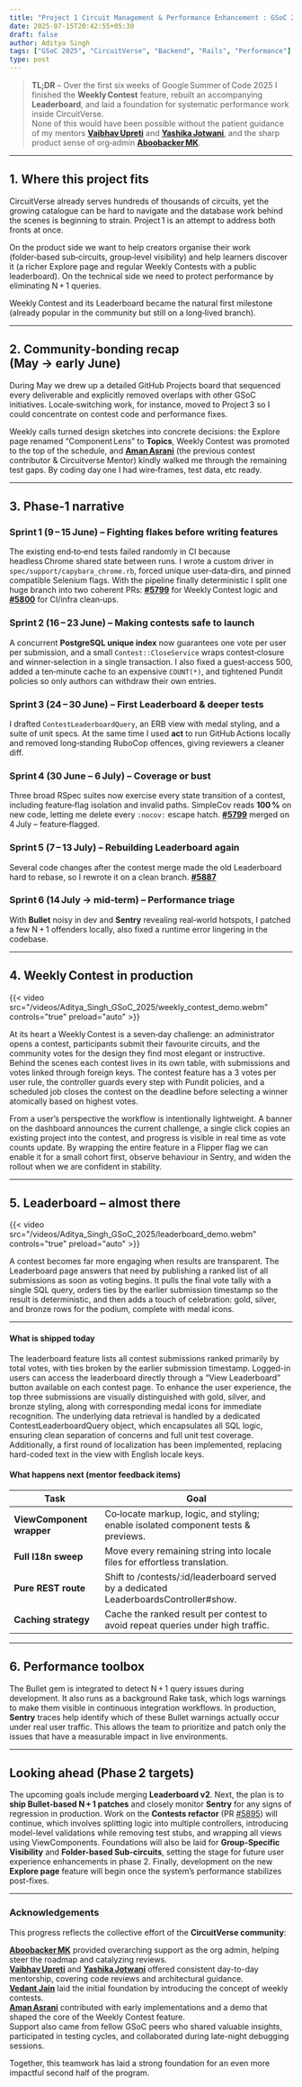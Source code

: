 ```yaml
---
title: "Project 1 Circuit Management & Performance Enhancement : GSoC 2025 Phase‑1 Report"
date: 2025-07-15T20:42:55+05:30
draft: false
author: Aditya Singh
tags: ["GSoC 2025", "CircuitVerse", "Backend", "Rails", "Performance"]
type: post
---
```


> **TL;DR** – Over the first six weeks of Google Summer of Code 2025 I finished the **Weekly Contest** feature, rebuilt an accompanying **Leaderboard**, and laid a foundation for systematic performance work inside CircuitVerse.  
> None of this would have been possible without the patient guidance of my mentors **[Vaibhav Upreti](https://github.com/VaibhavUpreti)** and **[Yashika Jotwani](https://github.com/yashikajotwani12)**, and the sharp product sense of org‑admin **[Aboobacker MK](https://github.com/tachyons)**.

---

## 1. Where this project fits

CircuitVerse already serves hundreds of thousands of circuits, yet the growing catalogue can be hard to navigate and the database work behind the scenes is beginning to strain. Project 1 is an attempt to address both fronts at once.  

On the product side we want to help creators organise their work (folder‑based sub‑circuits, group‑level visibility) and help learners discover it (a richer Explore page and regular Weekly Contests with a public leaderboard). On the technical side we need to protect performance by eliminating N + 1 queries.

Weekly Contest and its Leaderboard became the natural first milestone (already popular in the community but still on a long‑lived branch).

---

## 2. Community‑bonding recap (May → early June)

During May we drew up a detailed GitHub Projects board that sequenced every deliverable and explicitly removed overlaps with other GSoC initiatives. Locale‑switching work, for instance, moved to Project 3 so I could concentrate on contest code and performance fixes.

Weekly calls turned design sketches into concrete decisions: the Explore page renamed “Component Lens” to **Topics**, Weekly Contest was promoted to the top of the schedule, and **[Aman Asrani](https://github.com/Asrani-Aman)** (the previous contest contributor & Circuitverse Mentor) kindly walked me through the remaining test gaps. By coding day one I had wire‑frames, test data, etc ready.

---

## 3. Phase‑1 narrative

### Sprint 1 (9 – 15 June) – Fighting flakes before writing features  
The existing end‑to‑end tests failed randomly in CI because headless Chrome shared state between runs. I wrote a custom driver in `spec/support/capybara_chrome.rb`, forced unique user‑data‑dirs, and pinned compatible Selenium flags. With the pipeline finally deterministic I split one huge branch into two coherent PRs: **[#5799](https://github.com/CircuitVerse/CircuitVerse/pull/5799)** for Weekly Contest logic and **[#5800](https://github.com/CircuitVerse/CircuitVerse/pull/5800)** for CI/infra clean‑ups.

### Sprint 2 (16 – 23 June) – Making contests safe to launch  
A concurrent **PostgreSQL unique index** now guarantees one vote per user per submission, and a small `Contest::CloseService` wraps contest‑closure and winner‑selection in a single transaction. I also fixed a guest‑access 500, added a ten‑minute cache to an expensive `COUNT(*)`, and tightened Pundit policies so only authors can withdraw their own entries.

### Sprint 3 (24 – 30 June) – First Leaderboard & deeper tests  
I drafted `ContestLeaderboardQuery`, an ERB view with medal styling, and a suite of unit specs. At the same time I used **act** to run GitHub Actions locally and removed long‑standing RuboCop offences, giving reviewers a cleaner diff.

### Sprint 4 (30 June – 6 July) – Coverage or bust  
Three broad RSpec suites now exercise every state transition of a contest, including feature‑flag isolation and invalid paths. SimpleCov reads **100 %** on new code, letting me delete every `:nocov:` escape hatch. **[#5799](https://github.com/CircuitVerse/CircuitVerse/pull/5799)** merged on 4 July – feature‑flagged.

### Sprint 5 (7 – 13 July) – Rebuilding Leaderboard again
Several code changes after the contest merge made the old Leaderboard hard to rebase, so I rewrote it on a clean branch. **[#5887](https://github.com/CircuitVerse/CircuitVerse/pull/5887)**

### Sprint 6 (14 July → mid‑term) – Performance triage  
With **Bullet** noisy in dev and **Sentry** revealing real‑world hotspots, I patched a few N + 1 offenders locally, also fixed a runtime error lingering in the codebase.

---

## 4. Weekly Contest in production

{{< video src="/videos/Aditya_Singh_GSoC_2025/weekly_contest_demo.webm" controls="true" preload="auto" >}}

At its heart a Weekly Contest is a seven‑day challenge: an administrator opens a contest, participants submit their favourite circuits, and the community votes for the design they find most elegant or instructive.  
Behind the scenes each contest lives in its own table, with submissions and votes linked through foreign keys. The contest feature has a 3 votes per user rule, the controller guards every step with Pundit policies, and a scheduled job closes the contest on the deadline before selecting a winner atomically based on highest votes. 

From a user’s perspective the workflow is intentionally lightweight. A banner on the dashboard announces the current challenge, a single click copies an existing project into the contest, and progress is visible in real time as vote counts update. By wrapping the entire feature in a Flipper flag we can enable it for a small cohort first, observe behaviour in Sentry, and widen the rollout when we are confident in stability.

---

## 5. Leaderboard – almost there

{{< video src="/videos/Aditya_Singh_GSoC_2025/leaderboard_demo.webm" controls="true" preload="auto" >}}

A contest becomes far more engaging when results are transparent. The Leaderboard page answers that need by publishing a ranked list of all submissions as soon as voting begins. It pulls the final vote tally with a single SQL query, orders ties by the earlier submission timestamp so the result is deterministic, and then adds a touch of celebration: gold, silver, and bronze rows for the podium, complete with medal icons.

---

#### What is shipped today

The leaderboard feature lists all contest submissions ranked primarily by total votes, with ties broken by the earlier submission timestamp. Logged-in users can access the leaderboard directly through a “View Leaderboard” button available on each contest page. To enhance the user experience, the top three submissions are visually distinguished with gold, silver, and bronze styling, along with corresponding medal icons for immediate recognition. The underlying data retrieval is handled by a dedicated ContestLeaderboardQuery object, which encapsulates all SQL logic, ensuring clean separation of concerns and full unit test coverage. Additionally, a first round of localization has been implemented, replacing hard-coded text in the view with English locale keys.

#### What happens next (mentor feedback items)

| Task | Goal |
|------|------|
| **ViewComponent wrapper** | Co‑locate markup, logic, and styling; enable isolated component tests & previews. |
| **Full I18n sweep** | Move every remaining string into locale files for effortless translation. |
| **Pure REST route** | Shift to /contests/:id/leaderboard served by a dedicated LeaderboardsController#show. |
| **Caching strategy** | Cache the ranked result per contest to avoid repeat queries under high traffic. |

---

## 6. Performance toolbox

The Bullet gem is integrated to detect N + 1 query issues during development. It also runs as a background Rake task, which logs warnings to make them visible in continuous integration workflows. In production, **Sentry** traces help identify which of these Bullet warnings actually occur under real user traffic. This allows the team to prioritize and patch only the issues that have a measurable impact in live environments.

---

## Looking ahead (Phase 2 targets)

The upcoming goals include merging **Leaderboard v2**. Next, the plan is to **ship Bullet-based N + 1 patches** and closely monitor **Sentry** for any signs of regression in production. Work on the **Contests refactor** (PR [#5895](https://github.com/CircuitVerse/CircuitVerse/pull/5895)) will continue, which involves splitting logic into multiple controllers, introducing model-level validations while removing test stubs, and wrapping all views using ViewComponents. Foundations will also be laid for **Group-Specific Visibility** and **Folder-based Sub-circuits**, setting the stage for future user experience enhancements in phase 2. Finally, development on the new **Explore page** feature will begin once the system’s performance stabilizes post-fixes.

---

### Acknowledgements

This progress reflects the collective effort of the **CircuitVerse community**:

**[Aboobacker MK](https://github.com/tachyons)** provided overarching support as the org admin, helping steer the roadmap and catalyzing reviews.  
**[Vaibhav Upreti](https://github.com/VaibhavUpreti)** and **[Yashika Jotwani](https://github.com/yashikajotwani12)** offered consistent day-to-day mentorship, covering code reviews and architectural guidance.  
**[Vedant Jain](https://github.com/vedant-jain03)** laid the initial foundation by introducing the concept of weekly contests.  
**[Aman Asrani](https://github.com/Asrani-Aman)** contributed with early implementations and a demo that shaped the core of the Weekly Contest feature.  
Support also came from fellow GSoC peers who shared valuable insights, participated in testing cycles, and collaborated during late-night debugging sessions.

Together, this teamwork has laid a strong foundation for an even more impactful second half of the program.

